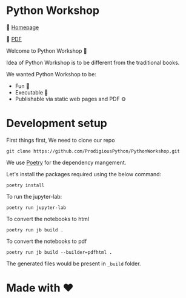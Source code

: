 # Python Workshop

🚀 [Homepage](https://prodigiouspython.github.io/PythonWorkshop/)

📖 [PDF](https://drive.google.com/file/d/1DF1IhLzjnLSzSlNO3PE1hcuv_Cgx6bAS/view?usp=sharing)

Welcome to Python Workshop 🐍

Idea of Python Workshop is to be different from the traditional books. 

We wanted Python Workshop to be:

* Fun 🎉
* Executable 🤖
* Publishable via static web pages and PDF ⚙️

# Development setup

First things first, We need to clone our repo

```shell
git clone https://github.com/ProdigiousPython/PythonWorkshop.git
```

We use [Poetry](https://python-poetry.org/) for the dependency mangement.

Let's install the packages required using the below command:

```shell
poetry install
```

To run the jupyter-lab:

```shell
poetry run jupyter-lab
```

To convert the notebooks to html

```shell
poetry run jb build .
```

To convert the notebooks to pdf

```shell
poetry run jb build --builder=pdfhtml .
```
The generated files would be present in `_build` folder.


# Made with ❤️
